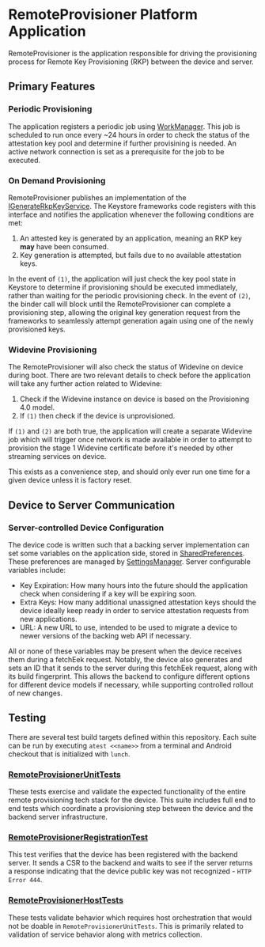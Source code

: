 # RemoteProvisioner Platform Application
RemoteProvisioner is the application responsible for driving the provisioning process for Remote Key
Provisioning (RKP) between the device and server.

## Primary Features

### Periodic Provisioning
The application registers a periodic job using
[WorkManager](https://developer.android.com/jetpack/androidx/releases/work). This job is scheduled
to run once every ~24 hours in order to check the status of the attestation key pool and determine
if further provisining is needed. An active network connection is set as a prerequisite for the job
to be executed.

### On Demand Provisioning
RemoteProvisioner publishes an implementation of the [IGenerateRkpKeyService][1]. The Keystore
frameworks code registers with this interface and notifies the application whenever the following
conditions are met:
1. An attested key is generated by an application, meaning an RKP key **may** have been consumed.
2. Key generation is attempted, but fails due to no available attestation keys.

In the event of `(1)`, the application will just check the key pool state in Keystore to determine
if provisioning should be executed immediately, rather than waiting for the periodic provisioning
check. In the event of `(2)`, the binder call will block until the RemoteProvisioner can complete
a provisioning step, allowing the original key generation request from the frameworks to
seamlessly attempt generation again using one of the newly provisioned keys.

### Widevine Provisioning
The RemoteProvisioner will also check the status of Widevine on device during boot. There are two
relevant details to check before the application will take any further action related to Widevine:
1. Check if the Widevine instance on device is based on the Provisioning 4.0 model.
2. If `(1)` then check if the device is unprovisioned.

If `(1)` and `(2)` are both true, the application will create a separate Widevine job which will
trigger once network is made available in order to attempt to provision the stage 1 Widevine
certificate before it's needed by other streaming services on device.

This exists as a convenience step, and should only ever run one time for a given device unless it
is factory reset.

## Device to Server Communication

### Server-controlled Device Configuration
The device code is written such that a backing server implementation can set some variables on the
application side, stored in
[SharedPreferences](https://developer.android.com/reference/android/content/SharedPreferences).
These preferences are managed by
[SettingsManager](/src/com/android/remoteprovisioner/SettingsManager.java). Server configurable
variables include:
* Key Expiration: How many hours into the future should the application check when considering if a
  key will be expiring soon.
* Extra Keys: How many additional unassigned attestation keys should the device ideally keep ready
  in order to service attestation requests from new applications.
* URL: A new URL to use, intended to be used to migrate a device to newer versions of the backing
  web API if necessary.

All or none of these variables may be present when the device receives them during a fetchEek
request. Notably, the device also generates and sets an ID that it sends to the server during this
fetchEek request, along with its build fingerprint. This allows the backend to configure different
options for different device models if necessary, while supporting controlled rollout of new
changes.

## Testing
There are several test build targets defined within this repository. Each suite can be run by
executing `atest <<name>>` from a terminal and Android checkout that is initialized with `lunch`.

### [RemoteProvisionerUnitTests](/tests/unittests/Android.bp)
These tests exercise and validate the expected functionality of the entire remote provisioning tech
stack for the device. This suite includes full end to end tests which coordinate a provisioning step
between the device and the backend server infrastructure.

### [RemoteProvisionerRegistrationTest](2)
This test verifies that the device has been registered with the backend server. It sends a CSR to
the backend and waits to see if the server returns a response indicating that the device public key
was not recognized - `HTTP Error 444`.

### [RemoteProvisionerHostTests](/tests/hosttest/Android.bp)
These tests validate behavior which requires host orchestration that would not be doable in
`RemoteProvisionerUnitTests`. This is primarily related to validation of service behavior along
with metrics collection.

[1]: https://cs.android.com/android/platform/superproject/+/master:frameworks/base/keystore/java/android/security/IGenerateRkpKeyService.aidl
[2]: /tests/unittests/src/com/android/remoteprovisioner/unittest/KeyRegisteredTest.java
